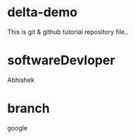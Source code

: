 # delta-demo
This is git & github tutorial repository file..

# softwareDevloper
Abhishek

# branch
google
